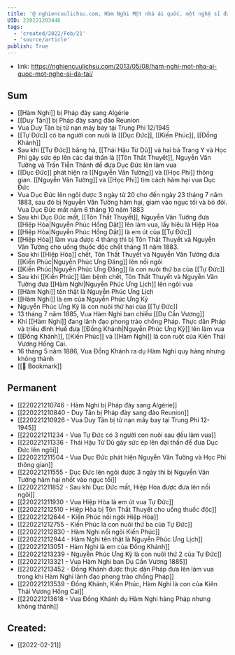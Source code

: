 ```yaml
---
title: '@ nghiencuulichsu.com, Hàm Nghi Một nhà ái quốc, một nghệ sĩ đa tài'
UID: 220221203446
tags:
  - 'created/2022/Feb/21'
  - 'source/article'
publish: True
---
```

- link: https://nghiencuulichsu.com/2013/05/08/ham-nghi-mot-nha-ai-quoc-mot-nghe-si-da-tai/

## Sum
- [[Hàm Nghi]] bị Pháp đày sang Algérie
- [[Duy Tân]] bị Pháp đày sang đảo Reunion
- Vua Duy Tân bị tử nạn máy bay tại Trung Phi 12/1945
- [[Tự Đức]] có ba người con nuôi là [[Dục Đức]],  [[Kiến Phúc]],  [[Đồng Khánh]]
- Sau khi [[Tự Đức]] băng hà, [[Thái Hậu Từ Dũ]] và hai bà Trang Y và Học Phi gây sức ép lên các đại thần là [[Tôn Thất Thuyết]], Nguyễn Văn Tường và Trần Tiễn Thành để đưa Dục Đức lên làm vua
- [[Dục Đức]] phát hiện ra [[Nguyễn Văn Tường]] và [[Học Phi]] thông gian. [[Nguyễn Văn Tường]] và [[Học Phi]] tìm cách hãm hại vua Dục Đức
- Vua Dục Đức lên ngôi được 3 ngày từ 20 cho đến ngày 23 tháng 7 năm 1883, sau đó bị Nguyễn Văn Tường hãm hại, giam vào ngục tối và bỏ đói. Vua Dục Đức mất năm 6 tháng 10 năm 1883
- Sau khi Dục Đức mất, [[Tôn Thất Thuyết]], Nguyễn Văn Tường đưa [[Hiệp Hòa|Nguyễn Phúc Hồng Dật]] lên làm vua, lấy hiệu là Hiệp Hòa
- [[Hiệp Hòa|Nguyễn Phúc Hồng Dật]] là em út của [[Tự Đức]]
- [[Hiệp Hòa]] làm vua được 4 tháng thì bị Tôn Thất Thuyết và Nguyễn Văn Tường cho uống thuốc độc chết tháng 11 năm 1883.
- Sau khi [[Hiệp Hòa]] chết, Tôn Thất Thuyết và Nguyễn Văn Tường đưa [[Kiến Phúc|Nguyễn Phúc Ưng Đăng]] lên nối ngôi
- [[Kiến Phúc|Nguyễn Phúc Ưng Đăng]] là con nuôi thứ ba của [[Tự Đức]]
- Sau khi [[Kiến Phúc]] lâm bệnh chết, Tôn Thất Thuyết và Nguyễn Văn Tường đưa [[Hàm Nghi|Nguyễn Phúc Ưng Lịch]] lên ngôi vua
- [[Hàm Nghi]] tên thật là Nguyễn Phúc Ưng Lịch
- [[Hàm Nghi]] là em của Nguyễn Phúc Ưng Kỷ
- Nguyễn Phúc Ưng Kỷ là con nuôi thứ hai của [[Tự Đức]]
- 13 tháng 7 năm 1885, Vua Hàm Nghi ban chiếu [[Dụ Cần Vương]]
- Khi [[Hàm Nghi]] đang lãnh đạo phong trào chống Pháp. Thực dân Pháp và triều đình Huế đưa [[Đồng Khánh|Nguyễn Phúc Ưng Kỷ]] lên làm vua
- [[Đồng Khánh]], [[Kiến Phúc]] và [[Hàm Nghi]] là con ruột của Kiên Thái Vương Hồng Cai.
- 16 tháng 5 năm 1886, Vua Đồng Khánh ra dụ Hàm Nghi quy hàng nhưng không thành
- [[📑 Bookmark]]

## Permanent
- [[220221210746 - Hàm Nghi bị Pháp đày sang Algérie]]
- [[220221210840 - Duy Tân bị Pháp đày sang đảo Reunion]]
- [[220221210926 - Vua Duy Tân bị tử nạn máy bay tại Trung Phi 12-1945]]
- [[220221211234 - Vua Tự Đức có 3 người con nuôi sau đều làm vua]]
- [[220221211336 - Thái Hậu Từ Dũ gây sức ép lên đại thần để đưa Dục Đức lên ngôi]]
- [[220221211504 - Vua Dục Đức phát hiện Nguyễn Văn Tường và Học Phi thông gian]]
- [[220221211555 - Dục Đức lên ngôi được 3 ngày thì bị Nguyễn Văn Tường hãm hại nhốt vào ngục tối]]
- [[220221211852 - Sau khi Dục Đức mất, Hiệp Hòa được đưa lên nối ngôi]]
- [[220221211930 - Vua Hiệp Hòa là em út vua Tự Đức]]
- [[220221212510 - Hiệp Hòa bị Tôn Thất Thuyết cho uống thuốc độc]]
- [[220221212644 - Kiến Phúc nối ngôi Hiệp Hòa]]
- [[220221212755 - Kiến Phúc là con nuôi thứ ba của Tự Đức]]
- [[220221212830 - Hàm Nghi nối ngôi Kiến Phúc]]
- [[220221212944 - Hàm Nghi tên thật là Nguyễn Phúc Ưng Lịch]]
- [[220221213051 - Hàm Nghi là em của Đồng Khánh]]
- [[220221213239 - Nguyễn Phúc Ưng Kỷ là con nuôi thứ 2 của Tự Đức]]
- [[220221213321 - Vua Hàm Nghi ban Dụ Cần Vương 1885]]
- [[220221213452 - Đồng Khánh được thực dân Pháp đưa lên làm vua trong khi Hàm Nghi lãnh đạo phong trào chống Pháp]]
- [[220221213539 - Đồng Khánh, Kiến Phúc, Hàm Nghi là con của Kiên Thái Vương Hồng Cai]]
- [[220221213618 - Vua Đồng Khánh dụ Hàm Nghi hàng Pháp nhưng không thành]]


## Created:
- [[2022-02-21]]
